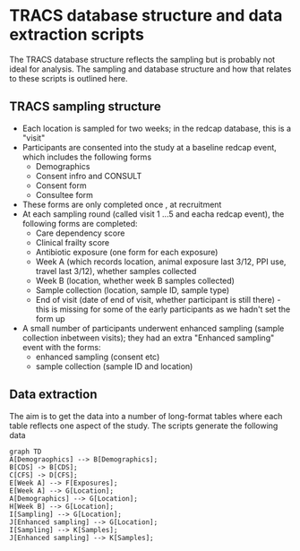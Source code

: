 # TRACS database structure and data extraction scripts

The TRACS database structure reflects the sampling but is probably not ideal for
analysis. The sampling and database structure and how that relates to these
scripts is outlined here.

## TRACS sampling structure

* Each location is sampled for two weeks; in the redcap database, this is a
"visit"
* Participants are consented into the study at a baseline redcap event, which includes
  the following forms
    + Demographics
    + Consent infro and CONSULT
    + Consent form 
    + Consultee form
* These forms are only completed once , at recruitment
* At each sampling round (called visit 1 ...5 and eacha redcap event), the following forms are completed:
  + Care dependency score
  + Clinical frailty score
  + Antibiotic exposure (one form for each exposure)
  + Week A (which records location, animal exposure last 3/12, PPI use, travel
  last 3/12), whether samples collected
  + Week B (location, whether week B samples collected)
  + Sample collection (location, sample ID, sample type)
  + End of visit (date of end of visit, whether participant is still there) -
  this is missing for some of the early participants as we hadn't set the form
  up
* A small number of participants underwent enhanced sampling (sample collection
inbetween visits); they had an extra "Enhanced sampling" event with the forms:
  + enhanced sampling (consent etc)
  + sample collection (sample ID and location)

## Data extraction

The aim is to get the data into a number of long-format tables where each table
reflects one aspect of the study. The scripts generate the following data

```mermaid
graph TD
A[Demograophics] --> B[Demographics];
B[CDS] -> B[CDS];
C[CFS] -> D[CFS];
E[Week A] --> F[Exposures];
E[Week A] --> G[Location];
A[Demographics] --> G[Location];
H[Week B] --> G[Location];
I[Sampling] --> G[Location];
J[Enhanced sampling] --> G[Location];
I[Sampling] --> K[Samples];
J[Enhanced sampling] --> K[Samples];
```



